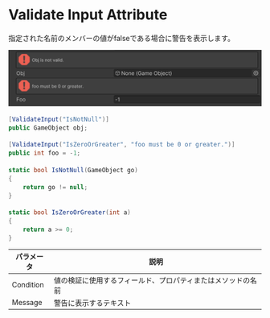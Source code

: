# Validate Input Attribute

指定された名前のメンバーの値がfalseである場合に警告を表示します。

![img](../../../images/img-attribute-validate-input.png)

```cs 
[ValidateInput("IsNotNull")]
public GameObject obj;

[ValidateInput("IsZeroOrGreater", "foo must be 0 or greater.")]
public int foo = -1;

static bool IsNotNull(GameObject go)
{
    return go != null;
}

static bool IsZeroOrGreater(int a)
{
    return a >= 0;
}
```

| パラメータ | 説明 |
| - | - |
| Condition | 値の検証に使用するフィールド、プロパティまたはメソッドの名前 |
| Message | 警告に表示するテキスト |